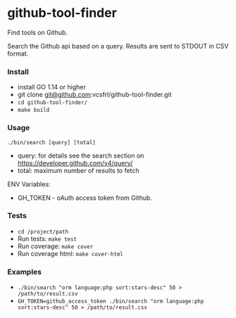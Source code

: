 # github-tool-finder
Find tools on Github.

Search the Github api based on a query. Results are sent to STDOUT in CSV format.

### Install
 - install GO 1.14 or higher
 - git clone git@github.com:vcsfrl/github-tool-finder.git
 - `cd github-tool-finder/`
 - `make build`

### Usage
`./bin/search [query] [total]`
 - query: for details see the search section on https://developer.github.com/v4/query/
 - total: maximum number of results to fetch

ENV Variables:
 - GH_TOKEN - oAuth access token from Github.

### Tests
 - `cd /project/path`
 - Run tests: `make test`
 - Run coverage: `make cover`
 - Run coverage html: `make cover-html`

### Examples
 - `./bin/search "orm language:php sort:stars-desc" 50 > /path/to/result.csv`
 - `GH_TOKEN=github_access_token ./bin/search "orm language:php sort:stars-desc" 50 > /path/to/result.csv`